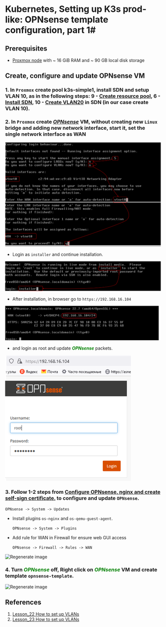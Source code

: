 # Kubernetes, Setting up K3s prod-like: OPNsense template configuration, part 1#

## Prerequisites ##

- [Proxmox node](https://www.proxmox.com/en/proxmox-ve/get-started) with ~ 16 GiB RAM and ~ 90 GB local disk storage

## Create, configure and update OPNsense VM ##

### 1. In `Proxmox` create pool k3s-simple1, install SDN and setup VLAN 10, as in the following steps: 9 - [Create resource pool](../23_networks_vlan_nested_proxmox_cloud-init_27-oct-2022/README.md#9-create-ubuntu-vms-on-1st-node), 6 - [Install SDN](../23_networks_vlan_nested_proxmox_cloud-init_27-oct-2022/README.md#6-prepare-proxmox-template), 10 - [Create VLAN20](../23_networks_vlan_nested_proxmox_cloud-init_27-oct-2022/README.md#10-set-up-ubuntu1) in SDN (in our case create VLAN 10).

### 2. In `Proxmox` create ***<font color="green">[OPNsense](../16_networks_ssl-termination_self-signed_cert_04-oct-2022/README.md#1-create-vm-for-opnsense)</font>*** VM, without creating new `Linux` bridge and adding new network interface, start it, set the single network interface as WAN

![OPNsense_installer_1](./images/OPNsense_installer_1.png)

- Login as `installer` and continue installation. 

![OPNsense_installer_2](./images/OPNsense_installer_2.png)

- After installation, in browser go to `https://192.168.16.104`
 
 ![OPNsense_installer_3](./images/OPNsense_installer_3.png)

- and login as root and update ***<font color="green">OPNsense</font>*** packets.

 ![OPNsense_installer_4](./images/OPNsense_installer_4.png)

### 3. Follow 1-2 steps from [Configure OPNsense, nginx and create self-sign certificate.](../16_networks_ssl-termination_self-signed_cert_04-oct-2022/README.md#configure-opnsense-nginx-and-create-self-sign-certificate) to configure and update `OPNsense`.
   
`OPNsense -> System -> Updates`

- Install plugins `os-nginx` and `os-qemu-guest-agent`.

    `OPNsense -> System -> Plugins`

- Add rule for WAN in Firewall for ensure web GUI access

    `OPNsense -> Firewall -> Rules -> WAN`

![Regenerate image](./images/gui_rule.jpg)

### 4. Turn ***<font color="green">OPNsense</font>*** off, Right click on ***<font color="green">OPNsense</font>*** VM and create template `opnsense-template`. 

![Regenerate image](./images/create_template1.jpg)

## References ##

1. [Lesson_22 How to set up VLANs](../22_networks_vlan_opnsense_vms_25-oct-2022/practice.md)
2. [Lesson_23 How to set up VLANs](../23_networks_vlan_nested_proxmox_cloud-init_27-oct-2022/practice.md)





